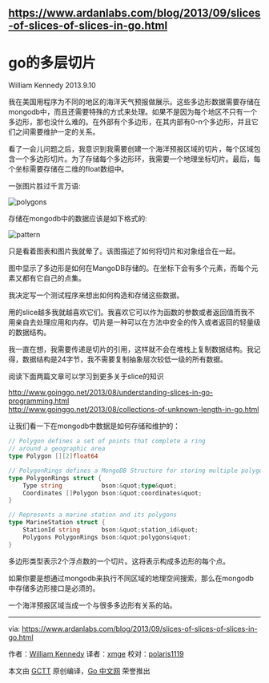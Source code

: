 ## https://www.ardanlabs.com/blog/2013/09/slices-of-slices-of-slices-in-go.html

# go的多层切片

William Kennedy 2013.9.10

我在美国用程序为不同的地区的海洋天气预报做展示。这些多边形数据需要存储在mongodb中，而且还需要特殊的方式来处理。如果不是因为每个地区不只有一个多边形，那也没什么难的。在外部有个多边形，在其内部有0-n个多边形，并且它们之间需要维护一定的关系。

看了一会儿问题之后，我意识到我需要创建一个海洋预报区域的切片，每个区域包含一个多边形切片。为了存储每个多边形环，我需要一个地理坐标切片。最后，每个坐标需要存储在二维的float数组中。

一张图片胜过千言万语:

![polygons](https://www.ardanlabs.com/images/goinggo/Screen+Shot+2013-09-04+at+5.02.55+PM.png)

存储在mongodb中的数据应该是如下格式的:

![pattern](https://www.ardanlabs.com/images/goinggo/Screen+Shot+2013-09-10+at+3.46.19+PM.png)

只是看着图表和图片我就晕了。该图描述了如何将切片和对象组合在一起。

图中显示了多边形是如何在MangoDB存储的。在坐标下会有多个元素，而每个元素又都有它自己的点集。

我决定写一个测试程序来想出如何构造和存储这些数据。

用的slice越多我就越喜欢它们。我喜欢它可以作为函数的参数或者返回值而我不用亲自去处理应用和内存。切片是一种可以在方法中安全的传入或者返回的轻量级的数据结构。

我一直在想，我需要传递是切片的引用，这样就不会在堆栈上复制数据结构。我记得，数据结构是24字节，我不需要复制抽象层次较低一级的所有数据。

阅读下面两篇文章可以学习到更多关于slice的知识

http://www.goinggo.net/2013/08/understanding-slices-in-go-programming.html<br>
http://www.goinggo.net/2013/08/collections-of-unknown-length-in-go.html

让我们看一下在mongodb中数据是如何存储和维护的：

```go
// Polygon defines a set of points that complete a ring
// around a geographic area
type Polygon [][2]float64

// PolygonRings defines a MongoDB Structure for storing multiple polygon rings
type PolygonRings struct {
    Type string           bson:&quot;type&quot;
    Coordinates []Polygon bson:&quot;coordinates&quot;
}

// Represents a marine station and its polygons
type MarineStation struct {
    StationId string      bson:&quot;station_id&quot;
    Polygons PolygonRings bson:&quot;polygons&quot;
}
```
多边形类型表示2个浮点数的一个切片。这将表示构成多边形的每个点。

如果你要是想通过mongodb来执行不同区域的地理空间搜索，那么在mongodb中存储多边形接口是必须的。

一个海洋预报区域当成一个与很多多边形有关系的站。






---

via: https://www.ardanlabs.com/blog/2013/09/slices-of-slices-of-slices-in-go.html

作者：[William Kennedy](https://github.com/ardanlabs/gotraining)
译者：[xmge](https://github.com/xmge)
校对：[polaris1119](https://github.com/polaris1119)

本文由 [GCTT](https://github.com/studygolang/GCTT) 原创编译，[Go 中文网](https://studygolang.com/) 荣誉推出
